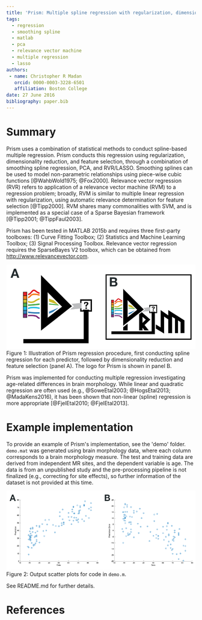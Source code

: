 ```yaml
---
title: 'Prism: Multiple spline regression with regularization, dimensionality reduction, and feature selection'
tags:
  - regression
  - smoothing spline
  - matlab
  - pca
  - relevance vector machine
  - multiple regression
  - lasso
authors:
 - name: Christopher R Madan
   orcid: 0000-0003-3228-6501
   affiliation: Boston College
date: 27 June 2016
bibliography: paper.bib
---
```


# Summary

Prism uses a combination of statistical methods to conduct spline-based multiple regression. Prism conducts this regression using regularization, dimensionality reduction, and feature selection, through a combination of smoothing spline regression, PCA, and RVR/LASSO. Smoothing splines can be used to model non-parametric relationships using piece-wise cubic functions [@WahbWold1975; @Fox2000]. Relevance vector regression (RVR) refers to application of a relevance vector machine (RVM) to a regression problem; broadly, RVM is similar to multiple linear regression with regularization, using automatic relevance determination for feature selection [@Tipp2000]. RVM shares many commonalities with SVM, and is implemented as a special case of a Sparse Bayesian framework [@Tipp2001; @TippFaul2003].

Prism has been tested in MATLAB 2015b and requires three first-party toolboxes: (1) Curve Fitting Toolbox; (2) Statistics and Machine Learning Toolbox; (3) Signal Processing Toolbox. Relevance vector regression requires the SparseBayes V2 toolbox, which can be obtained from http://www.relevancevector.com.

![Illustration of Prism regression procedure.](fig1_prism.png)
Figure 1: Illustration of Prism regression procedure, first conducting spline regression for each predictor, followed by dimensionality reduction and feature selection (panel A). The logo for Prism is shown in panel B.

Prism was implemented for conducting multiple regression investigating age-related differences in brain morphology. While linear and quadratic regression are often used (e.g., @SoweEtal2003; @HogsEtal2013; @MadaKens2016), it has been shown that non-linear (spline) regression is more appropriate [@FjelEtal2010; @FjelEtal2013].

# Example implementation

To provide an example of Prism's implementation, see the 'demo' folder. `demo.mat` was generated using brain morphology data, where each column corresponds to a brain morphology measure. The test and training data are derived from independent MR sites, and the dependent variable is age. The data is from an unpublished study and the pre-processing pipeline is not finalized (e.g., correcting for site effects), so further information of the dataset is not provided at this time.

![Example output.](fig2_output.png)
Figure 2: Output scatter plots for code in `demo.m`.

See README.md for further details.


# References
